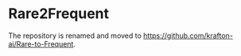 # Rare2Frequent

The repository is renamed and moved to https://github.com/krafton-ai/Rare-to-Frequent.
